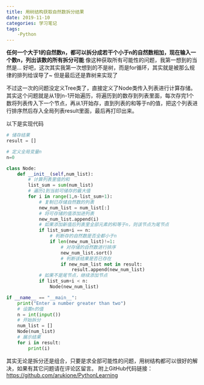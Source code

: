```yaml
---
title: 用树结构获取自然数拆分结果
date: 2019-11-10
categories: 学习笔记
tags:
    -Python
---
```


**任何一个大于1的自然数n，都可以拆分成若干个小于n的自然数相加，现在输入一个数n，列出该数的所有拆分可能**
像这种获取所有可能性的问题，我第一想到的当然是...
好吧，这次其实我第一次想到的不是树，而是for循环，其实就是被那么规律的排列给误导了~
但是最后还是靠树来实现了

不过这一次的问题没定义Tree类了，直接定义了Node类传入列表进行计算存储。
其实这个问题就是从1到n-1开始遍历，将遍历到的数存到列表里面，每次存完1个数将列表传入下一个节点，再从1开始存，直到列表的和等于n的值，把这个列表进行排序然后存入全局列表result里面，最后再打印出来。

以下是实现代码

```Python
# 储存结果
result = []

# 定义全局变量n
n=0

class Node:
    def __init__(self,num_list):
        # 计算列表里值的和
        list_sum = sum(num_list)
        # 遍历1到当前可储存的最大值
        for i in range(1,n-list_sum+1):
            # 复制已存储自然数的列表
            new_num_list = num_list[:]
            # 将可存储的值添加进列表
            new_num_list.append(i)
            # 如果添加新值后列表里全部元素的和等于n，则该节点为尾节点
            if list_sum+i == n:
                # 判断存的自然数是否全都小于n
                if len(new_num_list)!=1:
                    # 对存储的自然数进行排序
                    new_num_list.sort()
                    # 判断该结果是否已存在
                    if new_num_list not in result:
                        result.append(new_num_list)
            # 如果不是尾节点，继续添加节点
            if list_sum+i < n:
                Node(new_num_list)

if __name__ == "__main__":
    print("Enter a number greater than two")
    # 设置n的值
    n = int(input())
    # 开始拆分
    num_list = []
    Node(num_list)
    # 展示结果
    for i in result:
        print(i)

```

其实无论是拆分还是组合，只要是求全部可能性的问题，用树结构都可以很好的解决，如果有其它问题请在评论区留言。
附上GitHub代码链接：<https://github.com/arukione/PythonLearning>
